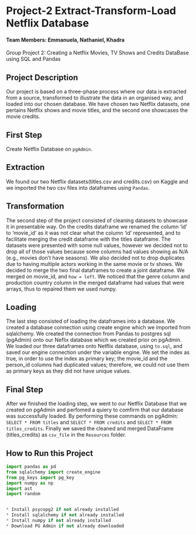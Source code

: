 # Project-2 Extract-Transform-Load Netflix Database
#### Team Members: Emmanuela, Nathaniel, Khadra
Group Project 2: Creating a Netflix Movies, TV Shows and Credits DataBase using SQL and Pandas
## Project Description
Our project is based on a three-phase process where our data is extracted from a source, transformed to illustrate the data in an organised way, and loaded into our chosen database. We have chosen two Netflix datasets, one pertains Netflix shows and movie titles, and the second one showcases the movie credits.

## First Step
Create Netflix Database on ```pgAdmin```. 

## Extraction
We found our two Netflix datasets(titles.csv and credits.csv) on Kaggle and we imported the two csv files into dataframes using ```Pandas```. 
## Transformation
The second step of the project consisted of cleaning datasets to showcase it in presentable way.
 On the credits dataframe we renamed the column ‘id’ to ‘movie_id’ as it was not clear what the column ‘id’ represented, and to facilitate merging the credit dataframe with the titles dataframe. The datasets were presented with some null values, however we decided not to drop all of those values because some columns had values showing as N/A (e.g., movies don’t have seasons). We also decided not to drop duplicates due to having multiple actors working in the same movie or tv shows. We decided to merge the two final dataframes to create a joint dataframe. We merged on movie_id, and ```how = left```. We noticed that the genre column and production country column in the merged dataframe had values that were arrays, thus to repaired them we used numpy. 

## Loading
The last step consisted of loading the dataframes into a database.
We created a database connection using create engine which we imported from sqlalchemy. We created the connection from Pandas to postgres sql (pgAdmin) onto our Neflix database which we created prior on pgAdmin.
We loaded our three dataframes onto Netflix database, using ```to.sql```, and saved our engine connection under the variable engine. 
We set the index as true, in order to use the index as primary key; the movie_id and the person_id columns had duplicated values; therefore, we could not use them as primary keys as they did not have unique values. 

## Final Step 
After we finished the loading step, we went to our Netflix Database that we created on pgAdmin and perfomed a quiery to comfirm that our database was successfully loaded. By performing these commands on pgAdmin:  ``` SELECT * FROM titles ``` and ``` SELECT * FROM credits ```  and ``` SELECT * FROM titles_credits ```. 
Finally we saved the cleaned and merged DataFrame (titles_credits) as ```csv_file``` in the ```Resources``` folder. 


## How to Run this Project

```python
import pandas as pd
from sqlalchemy import create_engine
from pg_keys import pg_key
import numpy as np
import ast
import random


* Install psycopg2 if not already installed
* Install sqlalchemy if not already installed
* Install numpy if not already installed
* Download PG Admin if not already downloaded
```
